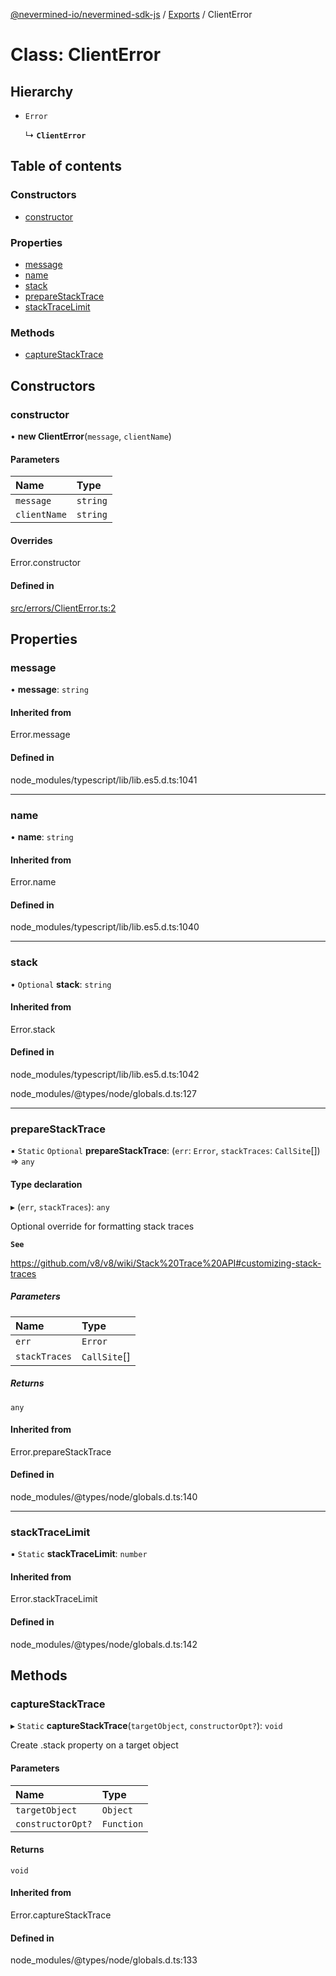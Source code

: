 [@nevermined-io/nevermined-sdk-js](../README.md) / [Exports](../modules.md) / ClientError

# Class: ClientError

## Hierarchy

- `Error`

  ↳ **`ClientError`**

## Table of contents

### Constructors

- [constructor](ClientError.md#constructor)

### Properties

- [message](ClientError.md#message)
- [name](ClientError.md#name)
- [stack](ClientError.md#stack)
- [prepareStackTrace](ClientError.md#preparestacktrace)
- [stackTraceLimit](ClientError.md#stacktracelimit)

### Methods

- [captureStackTrace](ClientError.md#capturestacktrace)

## Constructors

### constructor

• **new ClientError**(`message`, `clientName`)

#### Parameters

| Name | Type |
| :------ | :------ |
| `message` | `string` |
| `clientName` | `string` |

#### Overrides

Error.constructor

#### Defined in

[src/errors/ClientError.ts:2](https://github.com/nevermined-io/sdk-js/blob/7ffb970/src/errors/ClientError.ts#L2)

## Properties

### message

• **message**: `string`

#### Inherited from

Error.message

#### Defined in

node_modules/typescript/lib/lib.es5.d.ts:1041

___

### name

• **name**: `string`

#### Inherited from

Error.name

#### Defined in

node_modules/typescript/lib/lib.es5.d.ts:1040

___

### stack

• `Optional` **stack**: `string`

#### Inherited from

Error.stack

#### Defined in

node_modules/typescript/lib/lib.es5.d.ts:1042

node_modules/@types/node/globals.d.ts:127

___

### prepareStackTrace

▪ `Static` `Optional` **prepareStackTrace**: (`err`: `Error`, `stackTraces`: `CallSite`[]) => `any`

#### Type declaration

▸ (`err`, `stackTraces`): `any`

Optional override for formatting stack traces

**`See`**

https://github.com/v8/v8/wiki/Stack%20Trace%20API#customizing-stack-traces

##### Parameters

| Name | Type |
| :------ | :------ |
| `err` | `Error` |
| `stackTraces` | `CallSite`[] |

##### Returns

`any`

#### Inherited from

Error.prepareStackTrace

#### Defined in

node_modules/@types/node/globals.d.ts:140

___

### stackTraceLimit

▪ `Static` **stackTraceLimit**: `number`

#### Inherited from

Error.stackTraceLimit

#### Defined in

node_modules/@types/node/globals.d.ts:142

## Methods

### captureStackTrace

▸ `Static` **captureStackTrace**(`targetObject`, `constructorOpt?`): `void`

Create .stack property on a target object

#### Parameters

| Name | Type |
| :------ | :------ |
| `targetObject` | `Object` |
| `constructorOpt?` | `Function` |

#### Returns

`void`

#### Inherited from

Error.captureStackTrace

#### Defined in

node_modules/@types/node/globals.d.ts:133
